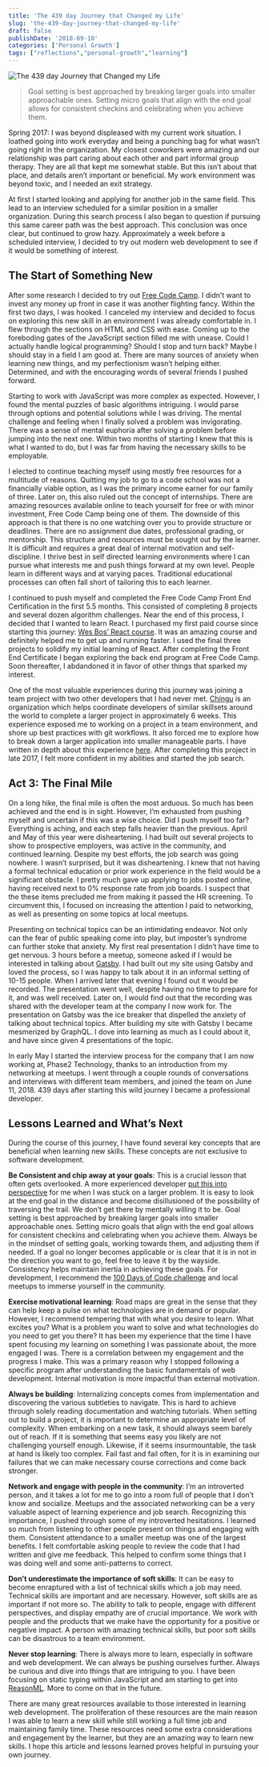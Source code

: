 ```yaml
---
title: 'The 439 day Journey that Changed my Life'
slug: 'the-439-day-journey-that-changed-my-life'
draft: false
publishDate: '2018-09-10'
categories: ['Personal Growth']
tags: ["reflections","personal-growth","learning"]
---
```

![The 439 day Journey that Changed my Life](images/2018-08-nighttime-timelapse.jpg#center)

> Goal setting is best approached by breaking larger goals into smaller approachable ones. Setting micro goals that align with the end goal allows for consistent checkins and celebrating when you achieve them.

Spring 2017: I was beyond displeased with my current work situation. I loathed going into work everyday and being a punching bag for what wasn’t going right in the organization. My closest coworkers were amazing and our relationship was part caring about each other and part informal group therapy. They are all that kept me somewhat stable. But this isn’t about that place, and details aren’t important or beneficial. My work environment was beyond toxic, and I needed an exit strategy.

At first I started looking and applying for another job in the same field. This lead to an interview scheduled for a similar position in a smaller organization. During this search process I also began to question if pursuing this same career path was the best approach. This conclusion was once clear, but continued to grow hazy. Approximately a week before a scheduled interview, I decided to try out modern web development to see if it would be something of interest.

## The Start of Something New

After some research I decided to try out [Free Code Camp](https://freecodecamp.org/). I didn’t want to invest any money up front in case it was another flighting fancy. Within the first two days, I was hooked. I canceled my interview and decided to focus on exploring this new skill in an environment I was already comfortable in. I flew through the sections on HTML and CSS with ease. Coming up to the foreboding gates of the JavaScript section filled me with unease. Could I actually handle logical programming? Should I stop and turn back? Maybe I should stay in a field I am good at. There are many sources of anxiety when learning new things, and my perfectionism wasn’t helping either. Determined, and with the encouraging words of several friends I pushed forward.

Starting to work with JavaScript was more complex as expected. However, I found the mental puzzles of basic algorithms intriguing. I would parse through options and potential solutions while I was driving. The mental challenge and feeling when I finally solved a problem was invigorating. There was a sense of mental euphoria after solving a problem before jumping into the next one. Within two months of starting I knew that this is what I wanted to do, but I was far from having the necessary skills to be employable.

I elected to continue teaching myself using mostly free resources for a multitude of reasons. Quitting my job to go to a code school was not a financially viable option, as I was the primary income earner for our family of three. Later on, this also ruled out the concept of internships. There are amazing resources available online to teach yourself for free or with minor investment, Free Code Camp being one of them. The downside of this approach is that there is no one watching over you to provide structure or deadlines. There are no assignment due dates, professional grading, or mentorship. This structure and resources must be sought out by the learner. It is difficult and requires a great deal of internal motivation and self-discipline. I thrive best in self directed learning environments where I can pursue what interests me and push things forward at my own level. People learn in different ways and at varying paces. Traditional educational processes can often fall short of tailoring this to each learner.

I continued to push myself and completed the Free Code Camp Front End Certification in the first 5.5 months. This consisted of completing 8 projects and several dozen algorithm challenges. Near the end of this process, I decided that I wanted to learn React. I purchased my first paid course since starting this journey: [Wes Bos’ React course](https://reactforbeginners.com/). It was an amazing course and definitely helped me to get up and running faster. I used the final three projects to solidify my initial learning of React. After completing the Front End Certificate I began exploring the back end program at Free Code Camp. Soon thereafter, I abdandoned it in favor of other things that sparked my interest.

One of the most valuable experiences during this journey was joining a team project with two other developers that I had never met. [Chingu](https://chingu.io/) is an organization which helps coordinate developers of similar skillsets around the world to complete a larger project in approximately 6 weeks. This experience exposed me to working on a project in a team environment, and shore up best practices with git workflows. It also forced me to explore how to break down a larger application into smaller manageable parts. I have written in depth about this experience [here](/blog/the-journey-to-creating-wanderful/). After completing this project in late 2017, I felt more confident in my abilities and started the job search.

## Act 3: The Final Mile

On a long hike, the final mile is often the most arduous. So much has been achieved and the end is in sight. However, I’m exhausted from pushing myself and uncertain if this was a wise choice. Did I push myself too far? Everything is aching, and each step falls heavier than the previous. April and May of this year were disheartening. I had built out several projects to show to prospective employers, was active in the community, and continued learning. Despite my best efforts, the job search was going nowhere. I wasn’t surprised, but it was disheartening. I knew that not having a formal technical education or prior work experience in the field would be a significant obstacle. I pretty much gave up applying to jobs posted online, having received next to 0% response rate from job boards. I suspect that the these items precluded me from making it passed the HR screening. To circumvent this, I focused on increasing the attention I paid to networking, as well as presenting on some topics at local meetups.

Presenting on technical topics can be an intimidating endeavor. Not only can the fear of public speaking come into play, but imposter’s syndrome can further stoke that anxiety. My first real presentation I didn’t have time to get nervous. 3 hours before a meetup, someone asked if I would be interested in talking about [Gatsby](https://gatsbyjs.org/). I had built out my site using Gatsby and loved the process, so I was happy to talk about it in an informal setting of 10-15 people. When I arrived later that evening I found out it would be recorded. The presentation went well, despite having no time to prepare for it, and was well received. Later on, I would find out that the recording was shared with the developer team at the company I now work for. The presentation on Gatsby was the ice breaker that dispelled the anxiety of talking about technical topics. After building my site with Gatsby I became mesmerized by GraphQL. I dove into learning as much as I could about it, and have since given 4 presentations of the topic.

In early May I started the interview process for the company that I am now working at, Phase2 Technology, thanks to an introduction from my networking at meetups. I went through a couple rounds of conversations and interviews with different team members, and joined the team on June 11, 2018. 439 days after starting this wild journey I became a professional developer.

## Lessons Learned and What’s Next

During the course of this journey, I have found several key concepts that are beneficial when learning new skills. These concepts are not exclusive to software development.

**Be Consistent and chip away at your goals**: This is a crucial lesson that often gets overlooked. A more experienced developer [put this into perspective](/blog/building-tic-tac-toe-mental-obstacles-and-the-benefits-of-react/) for me when I was stuck on a larger problem. It is easy to look at the end goal in the distance and become disillusioned of the possibility of traversing the trail. We don’t get there by mentally willing it to be. Goal setting is best approached by breaking larger goals into smaller approachable ones. Setting micro goals that align with the end goal allows for consistent checkins and celebrating when you achieve them. Always be in the mindset of setting goals, working towards them, and adjusting them if needed. If a goal no longer becomes applicable or is clear that it is in not in the direction you want to go, feel free to leave it by the wayside. Consistency helps maintain inertia in achieving these goals. For development, I recommend the [100 Days of Code challenge](https://www.100daysofcode.com/) and local meetups to immerse yourself in the community.

**Exercise motivational learning**: Road maps are great in the sense that they can help keep a pulse on what technologies are in demand or popular. However, I recommend tempering that with what you desire to learn. What excites you? What is a problem you want to solve and what technologies do you need to get you there? It has been my experience that the time I have spent focusing my learning on something I was passionate about, the more engaged I was. There is a correlation between my engagement and the progress I make. This was a primary reason why I stopped following a specific program after understanding the basic fundamentals of web development. Internal motivation is more impactful than external motivation.

**Always be building**: Internalizing concepts comes from implementation and discovering the various subtleties to navigate. This is hard to achieve through solely reading documentation and watching tutorials. When setting out to build a project, it is important to determine an appropriate level of complexity. When embarking on a new task, it should always seem barely out of reach. If it is something that seems easy you likely are not challenging yourself enough. Likewise, if it seems insurmountable, the task at hand is likely too complex. Fail fast and fail often, for it is in examining our failures that we can make necessary course corrections and come back stronger.

**Network and engage with people in the community**: I’m an introverted person, and it takes a lot for me to go into a room full of people that I don’t know and socialize. Meetups and the associated networking can be a very valuable aspect of learning experience and job search. Recognizing this importance, I pushed through some of my introverted hesitations. I learned so much from listening to other people present on things and engaging with them. Consistent attendance to a smaller meetup was one of the largest benefits. I felt comfortable asking people to review the code that I had written and give me feedback. This helped to confirm some things that I was doing well and some anti-patterns to correct.

**Don’t underestimate the importance of soft skills**: It can be easy to become enraptured with a list of technical skills which a job may need. Technical skills are important and are necessary. However, soft skills are as important if not more so. The ability to talk to people, engage with different perspectives, and display empathy are of crucial importance. We work with people and the products that we make have the opportunity for a positive or negative impact. A person with amazing technical skills, but poor soft skills can be disastrous to a team environment.

**Never stop learning**: There is always more to learn, especially in software and web development. We can always be pushing ourselves further. Always be curious and dive into things that are intriguing to you. I have been focusing on static typing within JavaScript and am starting to get into [ReasonML](https://reasonml.github.io/). More to come on that in the future.

There are many great resources available to those interested in learning web development. The proliferation of these resources are the main reason I was able to learn a new skill while still working a full time job and maintaining family time. These resources need some extra considerations and engagement by the learner, but they are an amazing way to learn new skills. I hope this article and lessons learned proves helpful in pursuing your own journey.
